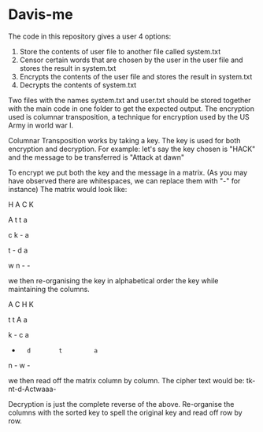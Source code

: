 # Davis-me
The code in this repository gives a user 4 options:
1. Store the contents of user file to another file called system.txt
2. Censor certain words that are chosen by the user in the user file and stores the result in system.txt
3. Encrypts the contents of the user file and stores the result in system.txt
4. Decrypts the contents of system.txt

Two files with the names system.txt and user.txt should be stored together with the main code in one folder to get the expected output.
The encryption used is columnar transposition, a technique for encryption used by the US Army in world war I.

Columnar Transposition works by taking a key. The key is used for both encryption and decryption. For example:
let's say the key chosen is "HACK" and the message to be transferred is "Attack at dawn"

To encrypt we put both the key and the message in a matrix. (As you may have observed there are whitespaces, we can replace them with "-" for instance)
The matrix would look like:

  H     A      C       K

  A       t      t      a

  c      k       -       a

  t      -       d      a

  w      n       -      -

we then re-organising the key in alphabetical order the key while maintaining the columns.

  A      C       H       K

  t      t       A         a

  k      -         c         a

  -       d        t         a

  n        -       w         -

we then read off the matrix column by column.
The cipher text would be: tk-nt-d-Actwaaa-

Decryption is just the complete reverse of the above. Re-organise the columns with the sorted key to spell the original key and read off row by row.
